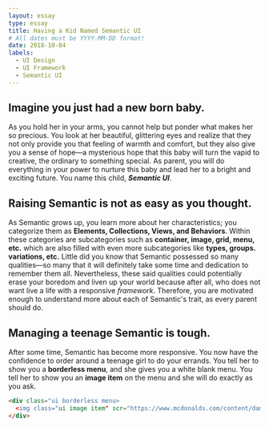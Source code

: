 ```yaml
---
layout: essay
type: essay
title: Having a Kid Named Semantic UI
# All dates must be YYYY-MM-DD format!
date: 2018-10-04
labels:
  - UI Design
  - UI Framework
  - Semantic UI
---
```


## Imagine you just had a new born baby.

As you hold her in your arms, you cannot help but ponder what makes her so precious. You look at her beautiful, glittering eyes and realize that they not only provide you that feeling of warmth and comfort, but they also give you a sense of hope—a mysterious hope that this baby will turn the vapid to creative, the ordinary to something special. As parent, you will do everything in your power to nurture this baby and lead her to a bright and exciting future. You name this child, ***Semantic UI***.

## Raising Semantic is not as easy as you thought.

As Semantic grows up, you learn more about her characteristics; you categorize them as **Elements, Collections, Views, and Behaviors**. Within these categories are subcategories such as **container, image, grid, menu, etc.** which are also filled with even more subcategories like **types, groups. variations, etc.** Little did you know that Semantic possessed so many qualities—so many that it will definitely take some time and dedication to remember them all. Nevertheless, these said qualities could potentially erase your boredom and liven up your world because after all, who does not want live a life with a responsive *framework*. Therefore, you are motivated enough to understand more about each of Semantic's trait, as every parent should do.

## Managing a teenage Semantic is tough.

After some time, Semantic has become more responsive. You now have the confidence to order around a teenage girl to do your errands. You tell her to show you a **borderless menu**, and she gives you a white blank menu. You tell her to show you an **image item** on the menu and she will do exactly as you ask.

```html
<div class="ui borderless menu>
  <img class="ui image item" scr="https://www.mcdonalds.com/content/dam/usa/logo/m_logo.png">
</div>
```
